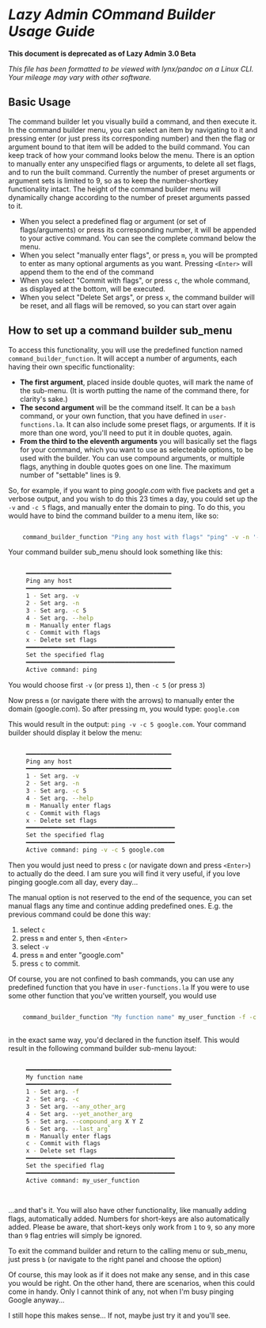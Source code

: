 # ***Lazy Admin COmmand Builder Usage Guide***

**This document is deprecated as of Lazy Admin 3.0 Beta**

*This file has been formatted to be viewed with lynx/pandoc on a Linux CLI. Your mileage may vary with other software.*


## **Basic Usage**

The command builder let you visually build a command, and then execute it. In the command builder menu, you can select an item by navigating to it and pressing enter (or just press its corresponding number) and then the flag or argument bound to that item will be added to the build command. You can keep track of how your command looks below the menu. There is an option to manually enter any unspecified flags or arguments, to delete all set flags, and to run the built command. Currently the number of preset arguments or argument sets is limited to 9, so as to keep the number-shortkey functionality intact. The height of the command builder menu will dynamically change according to the number of preset arguments passed to it.

- When you select a predefined flag or argument (or set of flags/arguments) or press its corresponding number, it will be appended to your active command. You can see the complete command below the menu.
- When you select "manually enter flags", or press `m`, you will be prompted to enter as many optional arguments as you want. Pressing `<Enter>` will append them to the end of the command
- When you select "Commit with flags", or press `c`, the whole command, as displayed at the bottom, will be executed.
- When you select "Delete Set args", or press `x`, the command builder will be reset, and all flags will be removed, so you can start over again


## **How to set up a command builder sub_menu**

To access this functionality, you will use the predefined function named `command_builder_function`. It will accept a number of arguments, each having their own specific functionality:

- **The first argument**, placed inside double quotes, will mark the name of the sub-menu. (It is worth putting the name of the command there, for clarity's sake.)
- **The second argument** will be the command itself. It can be a `bash` command, or your own function, that you have defined in `user-functions.la`. It can also include some preset flags, or arguments. If it is more than one word, you'll need to put it in double quotes, again.
- **From the third to the eleventh arguments** you will basically set the flags for your command, which you want to use as selecteable options, to be used with the builder. You can use compound arguments, or multiple flags, anything in double quotes goes on one line. The maximum number of "settable" lines is 9.

So, for example, if you want to ping *google.com* with five packets and get a verbose output, and you wish to do this 23 times a day, you could set up the `-v` and `-c 5` flags, and manually enter the domain to ping. To do this, you would have to bind the command builder to a menu item, like so:

```bash

    command_builder_function "Ping any host with flags" "ping" -v -n '-c 5' --help

```

Your command builder sub_menu should look something like this:

```bash

     ━━━━━━━━━━━━━━━━━━━━━━━━━━━━━━━━━━━━━━━━━
     Ping any host
     ━━━━━━━━━━━━━━━━━━━━━━━━━━━━━━━━━━━━━━━━━
     1 - Set arg. -v
     2 - Set arg. -n
     3 - Set arg. -c 5
     4 - Set arg. --help
     m - Manually enter flags
     c - Commit with flags
     x - Delete set flags
     ━━━━━━━━━━━━━━━━━━━━━━━━━━━━━━━━━━━━━━━━━━
     Set the specified flag
     ━━━━━━━━━━━━━━━━━━━━━━━━━━━━━━━━━━━━━━━━━━
     Active command: ping

```

You would choose first `-v` (or press `1`), then `-c 5` (or press `3`)

Now press `m` (or navigate there with the arrows) to manually enter the domain (google.com). So after pressing m, you would type: `google.com`

This would result in the output: `ping -v -c 5 google.com`. Your command builder should display it below the menu:

```bash

     ━━━━━━━━━━━━━━━━━━━━━━━━━━━━━━━━━━━━━━━━━
     Ping any host
     ━━━━━━━━━━━━━━━━━━━━━━━━━━━━━━━━━━━━━━━━━
     1 - Set arg. -v
     2 - Set arg. -n
     3 - Set arg. -c 5
     4 - Set arg. --help
     m - Manually enter flags
     c - Commit with flags
     x - Delete set flags
     ━━━━━━━━━━━━━━━━━━━━━━━━━━━━━━━━━━━━━━━━━━
     Set the specified flag
     ━━━━━━━━━━━━━━━━━━━━━━━━━━━━━━━━━━━━━━━━━━
     Active command: ping -v -c 5 google.com

```

Then you would just need to press `c` (or navigate down and press `<Enter>`) to actually do the deed. I am sure you will find it very useful, if you love pinging google.com all day, every day...

The manual option is not reserved to the end of the sequence, you can set manual flags any time and continue adding predefined ones. E.g. the previous command could be done this way:

1. select `c`
2. press `m` and enter `5`, then `<Enter>`
3. select `-v`
4. press `m` and enter "google.com"
5. press `c` to commit.

Of course, you are not confined to bash commands, you can use any predefined function that you have in `user-functions.la` If you were to use some other function that you've written yourself, you would use

```bash

    command_builder_function "My function name" my_user_function -f -c --any_other_arg --yet_another_arg "--compound_arg X Y Z" --last_arg`
  

```

in the exact same way, you'd declared in the function itself. This would result in the following command builder sub-menu layout:
  
```bash

     ━━━━━━━━━━━━━━━━━━━━━━━━━━━━━━━━━━━━━━━━━
     My function name
     ━━━━━━━━━━━━━━━━━━━━━━━━━━━━━━━━━━━━━━━━━
     1 - Set arg. -f
     2 - Set arg. -c
     3 - Set arg. --any_other_arg
     4 - Set arg. --yet_another_arg
     5 - Set arg. --compound_arg X Y Z
     6 - Set arg. --last_arg`
     m - Manually enter flags
     c - Commit with flags
     x - Delete set flags
     ━━━━━━━━━━━━━━━━━━━━━━━━━━━━━━━━━━━━━━━━━━
     Set the specified flag
     ━━━━━━━━━━━━━━━━━━━━━━━━━━━━━━━━━━━━━━━━━━
     Active command: my_user_function

  
```

...and that's it. You will also have other functionality, like manually adding flags, automatically added. Numbers for short-keys are also automatically added. Please be aware, that short-keys only work from `1` to `9`, so any more than `9` flag entries will simply be ignored.

To exit the command builder and return to the calling menu or sub_menu, just press `b` (or navigate to the right panel and choose the option)

Of course, this may look as if it does not make any sense, and in this case you would be right. On the other hand, there are scenarios, when this could come in handy. Only I cannot think of any, not when I'm busy pinging Google anyway...

I still hope this makes sense... If not, maybe just try it and you'll see.
